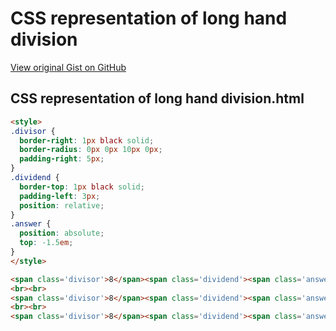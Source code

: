 # CSS representation of long hand division

[View original Gist on GitHub](https://gist.github.com/Integralist/07f0df8dd810e64d5803720380a852c3)

## CSS representation of long hand division.html

```html
<style>
.divisor {
  border-right: 1px black solid; 
  border-radius: 0px 0px 10px 0px;
  padding-right: 5px;
}
.dividend {
  border-top: 1px black solid; 
  padding-left: 3px;
  position: relative;
}
.answer {
  position: absolute;
  top: -1.5em;
}
</style>

<span class='divisor'>8</span><span class='dividend'><span class='answer'>9(r3)</span>75</span>
<br><br>
<span class='divisor'>8</span><span class='dividend'><span class='answer'>1(r1)</span>9</span>
<br><br>
<span class='divisor'>8</span><span class='dividend'><span class='answer'>0(r1)</span>1</span>
```


